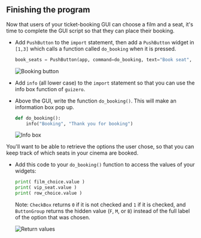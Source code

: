 ## Finishing the program

Now that users of your ticket-booking GUI can choose a film and a seat, it's time to complete the GUI script so that they can place their booking.

- Add `PushButton` to the `import` statement, then add a `PushButton` widget in `[1,3]` which calls a function called `do_booking` when it is pressed.

    ```python
    book_seats = PushButton(app, command=do_booking, text="Book seat", grid=[1,3], align="left")
    ```

    ![Booking button](images/booking-button.png)

- Add `info` (all lower case) to the `import` statement so that you can use the info box function of `guizero`.

- Above the GUI, write the function `do_booking()`. This will make an information box pop up.

    ```python
    def do_booking():
        info("Booking", "Thank you for booking")
    ```

    ![Info box](images/info-box.png)

You'll want to be able to retrieve the options the user chose, so that you can keep track of which seats in your cinema are booked.

- Add this code to your `do_booking()` function to access the values of your widgets:

    ```python
    print( film_choice.value )
    print( vip_seat.value )
    print( row_choice.value )
    ```

    Note: `CheckBox` returns `0` if it is not checked and `1` if it is checked, and `ButtonGroup` returns the hidden value (`F`, `M`, or `B`) instead of the full label of the option that was chosen.

    ![Return values](images/return-values.png)


